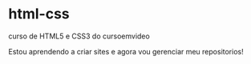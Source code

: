# html-css
 curso de HTML5 e CSS3 do cursoemvideo

 Estou aprendendo a criar sites e agora vou gerenciar meu repositorios!